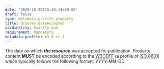 ```yaml
---
date: '2020-10-28T15:10:43+00:00'
draft: false
type: metadata_profile_property
title: dcterms:dateAccepted
cardinality: Exactly one
requirement: Mandatory
metadata_profile: v3-0-rc-1
---
```

The date on which ***the resource*** was accepted for publication. Property content **MUST** be encoded according to the [W3CDTF](https://www.w3.org/TR/NOTE-datetime) (a profile of [ISO 8601](https://www.iso.org/standard/40874.html)) which typically follows the following format: YYYY-MM-DD.
